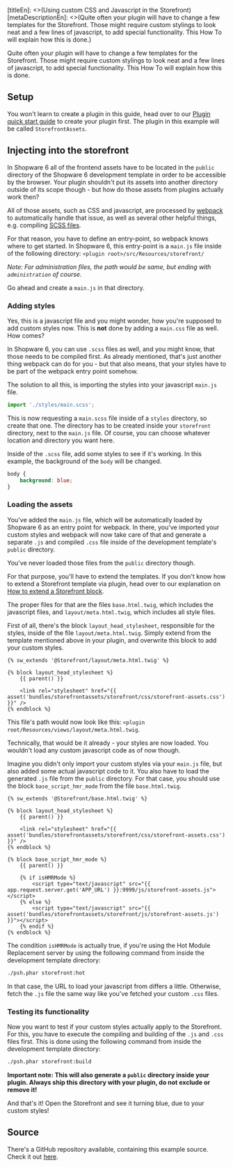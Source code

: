 [titleEn]: <>(Using custom CSS and Javascript in the Storefront)
[metaDescriptionEn]: <>(Quite often your plugin will have to change a few templates for the Storefront. Those might require custom stylings to look neat and a few lines of javascript, to add special functionality. This How To will explain how this is done.)

Quite often your plugin will have to change a few templates for the Storefront.
Those might require custom stylings to look neat and a few lines of javascript, to add special functionality.
This How To will explain how this is done.

## Setup

You won't learn to create a plugin in this guide, head over to our [Plugin quick start guide](./../2-internals/4-plugins/010-plugin-quick-start.md) to
create your plugin first.
The plugin in this example will be called `StorefrontAssets`.

## Injecting into the storefront

In Shopware 6 all of the frontend assets have to be located in the `public` directory of the Shopware 6 development template
in order to be accessible by the browser. Your plugin shouldn't put its assets into another directory outside of its scope though - 
but how do those assets from plugins actually work then?

All of those assets, such as CSS and javascript, are processed by [webpack](https://webpack.js.org/) to automatically
handle that issue, as well as several other helpful things, e.g. compiling [SCSS files](http://compass-style.org/).

For that reason, you have to define an entry-point, so webpack knows where to get started.
In Shopware 6, this entry-point is a `main.js` file inside of the following directory:
`<plugin root>/src/Resources/storefront/`

*Note: For administration files, the path would be same, but ending with `administration` of course.*

Go ahead and create a `main.js` in that directory.

### Adding styles

Yes, this is a javascript file and you might wonder, how you're supposed to add custom styles now.
This is **not** done by adding a `main.css` file as well. How comes?

In Shopware 6, you can use `.scss` files as well, and you might know, that those needs to be compiled first.
As already mentioned, that's just another thing webpack can do for you - but that also means, that your styles have to be part of 
the webpack entry point somehow.

The solution to all this, is importing the styles into your javascript `main.js` file.

```js
import './styles/main.scss';
```

This is now requesting a `main.scss` file inside of a `styles` directory, so create that one.
The directory has to be created inside your `storefront` directory, next to the `main.js` file.
Of course, you can choose whatever location and directory you want here.

Inside of the `.scss` file, add some styles to see if it's working. In this example, the background of the `body` will be changed.

```scss
body {
    background: blue;
}
```

### Loading the assets

You've added the `main.js` file, which will be automatically loaded by Shopware 6 as an entry point for webpack.
In there, you've imported your custom styles and webpack will now take care of that and generate a separate `.js` and compiled `.css` file
inside of the development template's `public` directory.

You've never loaded those files from the `public` directory though.

For that purpose, you'll have to extend the templates.
If you don't know how to extend a Storefront template via plugin, head over to our explanation on [How to extend a Storefront block](https://docs.shopware.com/en/shopware-platform-dev-en/how-to/extending-storefront-block).

The proper files for that are the files `base.html.twig`, which includes the javascript files, and `layout/meta.html.twig`, which includes all style files.

First of all, there's the block `layout_head_stylesheet`, responsible for the styles, inside of the file `layout/meta.html.twig`.
Simply extend from the template mentioned above in your plugin, and overwrite this block to add your custom styles.

```twig
{% sw_extends '@Storefront/layout/meta.html.twig' %}

{% block layout_head_stylesheet %}
    {{ parent() }}

    <link rel="stylesheet" href="{{ asset('bundles/storefrontassets/storefront/css/storefront-assets.css') }}" />
{% endblock %}
```

This file's path would now look like this: `<plugin root/Resources/views/layout/meta.html.twig`.

Technically, that would be it already - your styles are now loaded. You wouldn't load any custom javascript code as of now though.

Imagine you didn't only import your custom styles via your `main.js` file, but also added some actual javascript code to it.
You also have to load the generated `.js` file from the `public` directory.
For that case, you should use the block `base_script_hmr_mode` from the file `base.html.twig`.

```twig
{% sw_extends '@Storefront/base.html.twig' %}

{% block layout_head_stylesheet %}
    {{ parent() }}

    <link rel="stylesheet" href="{{ asset('bundles/storefrontassets/storefront/css/storefront-assets.css') }}" />
{% endblock %}

{% block base_script_hmr_mode %}
    {{ parent() }}

    {% if isHMRMode %}
        <script type="text/javascript" src="{{ app.request.server.get('APP_URL') }}:9999/js/storefront-assets.js"></script>
    {% else %}
        <script type="text/javascript" src="{{ asset('bundles/storefrontassets/storefront/js/storefront-assets.js') }}"></script>
    {% endif %}
{% endblock %}
```

The condition `isHMRMode` is actually true, if you're using the Hot Module Replacement server by using the following command from inside the development template directory:
```bash
./psh.phar storefront:hot
```

In that case, the URL to load your javascript from differs a little.
Otherwise, fetch the `.js` file the same way like you've fetched your custom `.css` files.

### Testing its functionality

Now you want to test if your custom styles actually apply to the Storefront.
For this, you have to execute the compiling and building of the `.js` and `.css` files first.
This is done using the following command from inside the development template directory:

```bash
./psh.phar storefront:build
```

**Important note: This will also generate a `public` directory inside your plugin. Always ship this directory with your plugin,
do not exclude or remove it!**

And that's it! Open the Storefront and see it turning blue, due to your custom styles!

## Source

There's a GitHub repository available, containing this example source.
Check it out [here](https://github.com/shopware/swag-docs-storefront-assets).